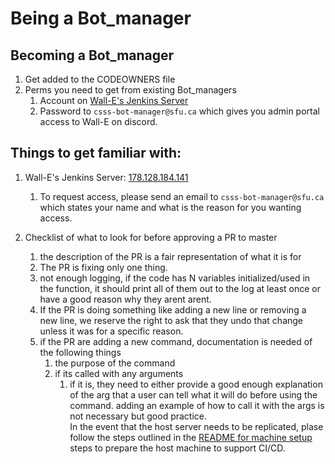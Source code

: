 # Being a Bot_manager

## Becoming a Bot_manager  
  
1. Get added to the CODEOWNERS file  
1. Perms you need to get from existing Bot_managers  
   1. Account on [Wall-E's Jenkins Server](178.128.184.141)  
   1. Password to `csss-bot-manager@sfu.ca` which gives you admin portal access to Wall-E on discord.  

## Things to get familiar with:

1. Wall-E's Jenkins Server: [178.128.184.141](178.128.184.141)  
   1. To request access, please send an email to `csss-bot-manager@sfu.ca` which states your name and what is the reason for you wanting access.  

1. Checklist of what to look for before approving a PR to master  
   1. the description of the PR is a fair representation of what it is for  
   1. The PR is fixing only one thing.  
   1. not enough logging, if the code has N variables initialized/used in the function, it should print all of them out to the log at least once or have a good reason why they arent arent.  
   1. If the PR is doing something like adding a new line or removing a new line, we reserve the right to ask that they undo that change unless it was for a specific reason.
   1. if the PR are adding a new command, documentation is needed of the following things
      1. the purpose of the command  
      1. if its called with any arguments  
         1. if it is, they need to either provide a good enough explanation of the arg that a user can tell what it will do before using the command. adding an example of how to call it with the args is not necessary but good practice.  
In the event that the host server needs to be replicated, plase follow the steps outlined in the [README for machine setup](files_for_machine_setup) steps to prepare the host machine to support CI/CD.
